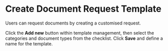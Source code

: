 # Create Document Request Template

Users can request documents by creating a customised request.

Click the **Add new** button within template management, then select the categories and document types from the checklist. Click **Save** and define a name for the template.

